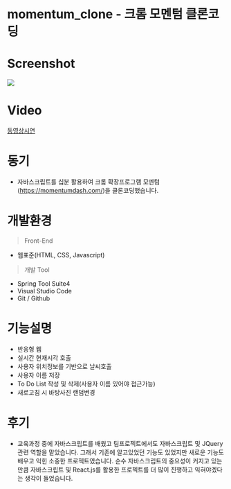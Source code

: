 # momentum_clone - 크롬 모멘텀 클론코딩

# Screenshot
<div>
  <img src="https://user-images.githubusercontent.com/54618768/67498456-73e13600-f6ba-11e9-8884-04565f415489.png">
</div>

# Video
[동영상시연](https://youtu.be/5C8LhuPMUjo)

# 동기
- 자바스크립트를 십분 활용하여 크롬 확장프로그램 모멘텀(https://momentumdash.com/)을 클론코딩했습니다.

# 개발환경
> Front-End
- 웹표준(HTML, CSS, Javascript)

> 개발 Tool
- Spring Tool Suite4
- Visual Studio Code
- Git / Github


# 기능설명
- 반응형 웹<br>
- 실시간 현재시각 호출<br>
- 사용자 위치정보를 기반으로 날씨호출<br>
- 사용자 이름 저장<br>
- To Do List 작성 및 삭제(사용자 이름 있어야 접근가능)<br>
- 새로고침 시 바탕사진 랜덤변경<br>

# 후기
- 교육과정 중에 자바스크립트를 배웠고 팀프로젝트에서도 자바스크립트 및 JQuery 관련 역할을 맡았습니다. 그래서 기존에 알고있었던 기능도 있었지만 새로운 기능도 배우고 익힌 소중한 프로젝트였습니다. 순수 자바스크립트의 중요성이 커지고 있는 만큼 자바스크립트 및 React.js를 활용한 프로젝트를 더 많이 진행하고 익혀야겠다는 생각이 들었습니다.
